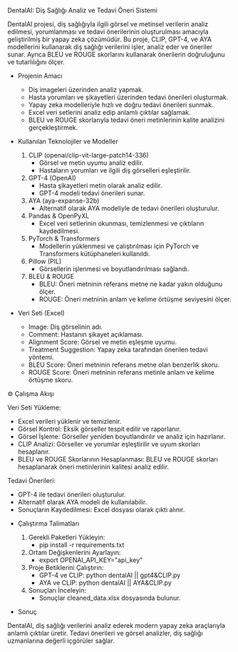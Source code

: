 DentalAI: Diş Sağlığı Analiz ve Tedavi Öneri Sistemi

DentalAI projesi, diş sağlığıyla ilgili görsel ve metinsel verilerin analiz edilmesi, yorumlanması ve tedavi önerilerinin oluşturulması amacıyla geliştirilmiş bir yapay zeka çözümüdür. Bu proje, CLIP, GPT-4, ve AYA modellerini kullanarak diş sağlığı verilerini işler, analiz eder ve öneriler sunar. Ayrıca BLEU ve ROUGE skorlarını kullanarak önerilerin doğruluğunu ve tutarlılığını ölçer.

* Projenin Amacı
  
    - Diş imageleri üzerinden analiz yapmak.
    - Hasta yorumları ve şikayetleri üzerinden tedavi önerileri oluşturmak.
    - Yapay zeka modelleriyle hızlı ve doğru tedavi önerileri sunmak.
    - Excel veri setlerini analiz edip anlamlı çıktılar sağlamak.
    - BLEU ve ROUGE skorlarıyla tedavi öneri metinlerinin kalite analizini gerçekleştirmek.

* Kullanılan Teknolojiler ve Modeller

  1. CLIP (openai/clip-vit-large-patch14-336)
      - Görsel ve metin uyumu analiz edilir.
      - Hastaların yorumları ve ilgili diş görselleri eşleştirilir.
  2. GPT-4 (OpenAI)
      - Hasta şikayetleri metin olarak analiz edilir.
      - GPT-4 modeli tedavi önerileri sunar.
  3. AYA (aya-expanse-32b)
      - Alternatif olarak AYA modeliyle de tedavi önerileri oluşturulur.
  4. Pandas & OpenPyXL
      - Excel veri setlerinin okunması, temizlenmesi ve çıktıların kaydedilmesi.
  5. PyTorch & Transformers
      - Modellerin yüklenmesi ve çalıştırılması için PyTorch ve Transformers kütüphaneleri kullanıldı.
  6. Pillow (PIL)
      - Görsellerin işlenmesi ve boyutlandırılması sağlandı.
  7. BLEU & ROUGE
      - BLEU: Öneri metninin referans metne ne kadar yakın olduğunu ölçer.
      - ROUGE: Öneri metninin anlam ve kelime örtüşme seviyesini ölçer.

* Veri Seti (Excel)
  
  - Image: Diş görselinin adı.
  - Comment: Hastanın şikayet açıklaması.
  - Alignment Score: Görsel ve metin eşleşme uyumu.
  - Treatment Suggestion: Yapay zeka tarafından önerilen tedavi yöntemi.
  - BLEU Score: Öneri metninin referans metne olan benzerlik skoru.
  - ROUGE Score: Öneri metninin referans metinle anlam ve kelime örtüşme skoru.
    
⚙ Çalışma Akışı

Veri Seti Yükleme: 
  - Excel verileri yüklenir ve temizlenir.
  - Görsel Kontrol: Eksik görseller tespit edilir ve raporlanır.
  - Görsel İşleme: Görseller yeniden boyutlandırılır ve analiz için hazırlanır.
  - CLIP Analizi: Görseller ve yorumlar eşleştirilir ve uyum skorları hesaplanır.
  - BLEU ve ROUGE Skorlarının Hesaplanması: BLEU ve ROUGE skorları hesaplanarak öneri metinlerinin kalitesi analiz edilir.

Tedavi Önerileri:
  - GPT-4 ile tedavi önerileri oluşturulur.
  - Alternatif olarak AYA modeli de kullanılabilir.
  - Sonuçların Kaydedilmesi: Excel dosyası olarak çıktı alınır.

* Çalıştırma Talimatları

  1. Gerekli Paketleri Yükleyin:
      - pip install -r requirements.txt
  2. Ortam Değişkenlerini Ayarlayın:
      - export OPENAI_API_KEY="api_key"
  3. Proje Betiklerini Çalıştırın:
      - GPT-4 ve CLIP: python dentalAI || gpt4&CLIP.py
      - AYA ve CLIP:   python dentalAI || AYA&CLIP.py
  4. Sonuçları İnceleyin:
      - Sonuçlar cleaned_data.xlsx dosyasında bulunur.

* Sonuç

DentalAI, diş sağlığı verilerini analiz ederek modern yapay zeka araçlarıyla anlamlı çıktılar üretir. Tedavi önerileri ve görsel analizler, diş sağlığı uzmanlarına değerli içgörüler sağlar.
